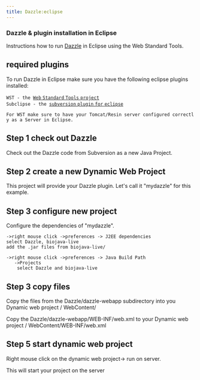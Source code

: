 ```yaml
---
title: Dazzle:eclipse
---
```


### Dazzle & plugin installation in Eclipse

Instructions how to run [Dazzle](Dazzle "wikilink") in Eclipse using the
Web Standard Tools.

required plugins
----------------

To run Dazzle in Eclipse make sure you have the following eclipse
plugins installed:

`WST - the `[`Web` `Standard` `Tools`
`project`](http://www.eclipse.org/webtools/wst/main.php)  
`Subclipse - the `[`subversion` `plugin` `for`
`eclipse`](http://subclipse.tigris.org/)

`For WST make sure to have your Tomcat/Resin server configured correctly as a Server in Eclipse.`

Step 1 check out Dazzle
-----------------------

Check out the Dazzle code from Subversion as a new Java Project.

Step 2 create a new Dynamic Web Project
---------------------------------------

This project will provide your Dazzle plugin. Let's call it "mydazzle"
for this example.

Step 3 configure new project
----------------------------

Configure the dependencies of "mydazzle".

`->right mouse click ->preferences -> J2EE dependencies`  
`select Dazzle, biojava-live`  
`add the .jar files from biojava-live/`

`->right mouse click ->preferences -> Java Build Path `  
`   ->Projects`  
`    select Dazzle and biojava-live`  

Step 3 copy files
-----------------

Copy the files from the Dazzle/dazzle-webapp subdirectory into you
Dynamic web project / WebContent/

Copy the Dazzle/dazzle-webapp/WEB-INF/web.xml to your Dynamic web
project / WebContent/WEB-INF/web.xml

Step 5 start dynamic web project
--------------------------------

Right mouse click on the dynamic web project-\> run on server.

This will start your project on the server
